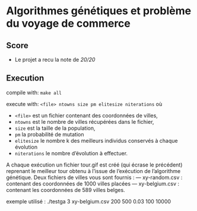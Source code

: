 # Algorithmes génétiques et problème du voyage de commerce

## Score

* Le projet a recu la note de *20/20*

## Execution

compile with: `make all`

execute with: `<file> ntowns size pm elitesize niterations` où
* `<file>` est un fichier contenant des coordonnées de villes,
* `ntowns` est le nombre de villes récupérées dans le fichier,
* `size` est la taille de la population,
* `pm` la probabilité de mutation
* `elitesize` le nombre k des meilleurs individus conservés à chaque évolution
* `niterations` le nombre d’évolution à effectuer.

A chaque exécution un fichier tour.gif est créé (qui écrase le précédent) reprenant le meilleur tour obtenu à l’issue de l’exécution de l’algorithme génétique. Deux fichiers de villes vous sont fournis :
— xy-random.csv : contenant des coordonnées de 1000 villes placées
— xy-belgium.csv : contenant les coordonnées de 589 villes belges.

exemple utilisé : ./testga 3 xy-belgium.csv 200  500  0.03  100  10000
